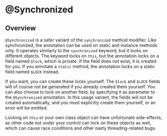 # @Synchronized

## Overview

`@Synchronized` is a safer variant of the `synchronized` method modifier. 
Like synchronized, the annotation can be used on static and instance methods only. 
It operates similarly to the `synchronized` keyword, but it locks on different objects. 
The keyword locks on `this`, but the annotation locks on a field named `$lock`, which is private.
If the field does not exist, it is created for you. 
If you annotate a `static` method, the annotation locks on a static field named `$LOCK` instead.

If you want, you can create these locks yourself. 
The `$lock` and `$LOCK` fields will of course not be generated if you already created them yourself. 
You can also choose to lock on another field, by specifying it as parameter to the `@Synchronized` annotation. 
In this usage variant, the fields will not be created automatically, and you must explicitly create them yourself, or an error will be emitted.

Locking on `this` or your own class object can have unfortunate side-effects, as other code not under your control can lock on these objects as well, which can cause race conditions and other nasty threading-related bugs.